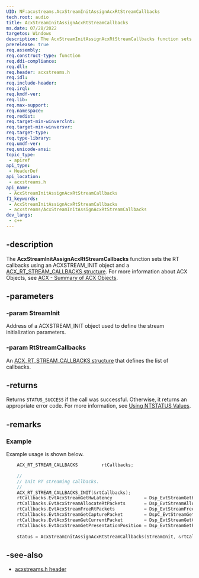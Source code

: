 ```yaml
---
UID: NF:acxstreams.AcxStreamInitAssignAcxRtStreamCallbacks
tech.root: audio
title: AcxStreamInitAssignAcxRtStreamCallbacks
ms.date: 07/28/2022
targetos: Windows
description: The AcxStreamInitAssignAcxRtStreamCallbacks function sets the RT callbacks using an  ACXSTREAM_INIT object.
prerelease: true
req.assembly: 
req.construct-type: function
req.ddi-compliance: 
req.dll: 
req.header: acxstreams.h
req.idl: 
req.include-header: 
req.irql: 
req.kmdf-ver: 
req.lib: 
req.max-support: 
req.namespace: 
req.redist: 
req.target-min-winverclnt: 
req.target-min-winversvr: 
req.target-type: 
req.type-library: 
req.umdf-ver: 
req.unicode-ansi: 
topic_type:
 - apiref
api_type:
 - HeaderDef 
api_location:
 - acxstreams.h
api_name:
 - AcxStreamInitAssignAcxRtStreamCallbacks
f1_keywords:
 - AcxStreamInitAssignAcxRtStreamCallbacks
 - acxstreams/AcxStreamInitAssignAcxRtStreamCallbacks
dev_langs:
 - c++
---
```


## -description

The **AcxStreamInitAssignAcxRtStreamCallbacks** function sets the RT callbacks using an ACXSTREAM_INIT object and a [ACX_RT_STREAM_CALLBACKS structure](ns-acxstreams-acx_rt_stream_callbacks.md). For more information about ACX Objects, see [ACX - Summary of ACX Objects](/windows-hardware/drivers/audio/acx-summary-of-objects).

## -parameters

### -param StreamInit

Address of a ACXSTREAM_INIT object used to define the stream initialization parameters. 

### -param RtStreamCallbacks

An [ACX_RT_STREAM_CALLBACKS structure](ns-acxstreams-acx_rt_stream_callbacks.md) that defines the list of callbacks. 

## -returns

Returns `STATUS_SUCCESS` if the call was successful. Otherwise, it returns an appropriate error code. For more information, see [Using NTSTATUS Values](/windows-hardware/drivers/kernel/using-ntstatus-values).

## -remarks

### Example

Example usage is shown below.

```cpp
    ACX_RT_STREAM_CALLBACKS         rtCallbacks; 
 
    //
    // Init RT streaming callbacks.
    //
    ACX_RT_STREAM_CALLBACKS_INIT(&rtCallbacks);
    rtCallbacks.EvtAcxStreamGetHwLatency            = Dsp_EvtStreamGetHwLatency;
    rtCallbacks.EvtAcxStreamAllocateRtPackets       = Dsp_EvtStreamAllocateRtPackets;
    rtCallbacks.EvtAcxStreamFreeRtPackets           = Dsp_EvtStreamFreeRtPackets;
    rtCallbacks.EvtAcxStreamGetCapturePacket        = DspC_EvtStreamGetCapturePacket;
    rtCallbacks.EvtAcxStreamGetCurrentPacket        = Dsp_EvtStreamGetCurrentPacket;
    rtCallbacks.EvtAcxStreamGetPresentationPosition = Dsp_EvtStreamGetPresentationPosition;
    
    status = AcxStreamInitAssignAcxRtStreamCallbacks(StreamInit, &rtCallbacks);
```


## -see-also

- [acxstreams.h header](index.md)
